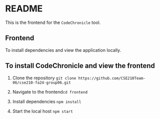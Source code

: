 # README
This is the frontend for the `CodeChronicle` tool.
## Frontend
To install dependencies and view the application locally.

## To install CodeChronicle and view the frontend
1. Clone the repository `git clone https://github.com/CSE210Team-06/cse210-fa24-group06.git`

2. Navigate to the frontend`cd frontend`

3. Install dependencies `npm install`

4. Start the local host `npm start`
